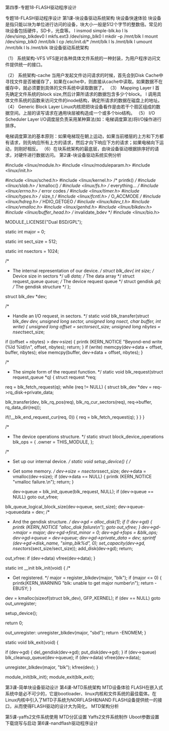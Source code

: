 第四季-专题18-FLASH驱动程序设计 

专题18-FLASH驱动程序设计
第1课-块设备驱动系统架构
块设备快速体验
块设备是指只能以块为单位进行访问的设备，块大小一般是512个字节的整数倍。常见的块设备包括硬件，SD卡，光盘等。
l  insmod simple-blk.ko
l  ls /dev/simp_blkdev0
l  mkfs.ext3 /dev/simp_blk0
l  mkdir –p /mnt/blk
l  mount /dev/simp_blk0 /mnt/blk
l  cp /etc/init.d/* /mnt/blk
l  ls /mnt/blk
l  umount /mnt/blk
l  ls /mnt/blk
块设备驱动系统架构
 
（1）     系统架构-VFS
VFS是对各种具体文件系统的一种封装，为用户程序访问文件提供统一的接口。
 
（2）     系统架构-cache
当用户发起文件访问请求的时候，首先会到Disk Cache中寻找文件是否被缓存了，如果在cache中，则直接从cache中读取。如果数据不在缓存中，就必须要到具体的文件系统中读取数据了。
（3）     Mapping Layer
l  首先确定文件系统的block size,然后计算所请求的数据包含多少个block。
l  调用具体文件系统的函数来访问文件的inode结构，确定所请求的数据在磁盘上的地址。
（4）     Generic Block Layer
Linux内核把把块设备看作是由若干个扇区组成的数据空间。上层的读写请求在通用块层被构造成一个或多个bio结构。
（5）     I/O Scheduler Layer
I/O调度层负责采用某种算法(如：电梯调度算法)将I/O操作进行排序。
 
电梯调度算法的基本原则：如果电梯现在朝上运动，如果当前楼层的上方和下方都有请求，则先响应所有上方的请求，然后才向下响应下方的请求；如果电梯向下运动，则刚好相反。
（6）在块系统架构的最底层，由块设备驱动根据排序好的请求，对硬件进行数据访问。
第2课-块设备驱动系统实例分析
 
#include <linux/module.h>
#include <linux/moduleparam.h>
#include <linux/init.h>
 
#include <linux/sched.h>
#include <linux/kernel.h> /* printk() */
#include <linux/slab.h>   /* kmalloc() */
#include <linux/fs.h>   /* everything... */
#include <linux/errno.h> /* error codes */
#include <linux/timer.h>
#include <linux/types.h> /* size_t */
#include <linux/fcntl.h> /* O_ACCMODE */
#include <linux/hdreg.h> /* HDIO_GETGEO */
#include <linux/kdev_t.h>
#include <linux/vmalloc.h>
#include <linux/genhd.h>
#include <linux/blkdev.h>
#include <linux/buffer_head.h> /* invalidate_bdev */
#include <linux/bio.h>
 
MODULE_LICENSE("Dual BSD/GPL");
 
static int major = 0;
 
static int sect_size = 512;
 
static int nsectors = 1024;
 
/*
* The internal representation of our device.
*/
struct blk_dev{
         int size;                        /* Device size in sectors */
         u8 *data;                        /* The data array */
         struct request_queue *queue;     /* The device request queue */
         struct gendisk *gd;              /* The gendisk structure */
};
 
struct blk_dev *dev;
 
 
/*
* Handle an I/O request, in sectors.
*/
static void blk_transfer(struct blk_dev *dev, unsigned long sector,
   unsigned long nsect, char *buffer, int write)
{
unsigned long offset = sector*sect_size;
unsigned long nbytes = nsect*sect_size;
 
if ((offset + nbytes) > dev->size) {
   printk (KERN_NOTICE "Beyond-end write (%ld %ld)\n", offset, nbytes);
   return;
}
if (write)
   memcpy(dev->data + offset, buffer, nbytes);
else
   memcpy(buffer, dev->data + offset, nbytes);
}
 
/*
* The simple form of the request function.
*/
static void blk_request(struct request_queue *q)
{
struct request *req;
 
req = blk_fetch_request(q);
while (req != NULL) {
   struct blk_dev *dev = req->rq_disk->private_data;
 
   blk_transfer(dev, blk_rq_pos(req), blk_rq_cur_sectors(req), req->buffer, rq_data_dir(req));
  
   if(!__blk_end_request_cur(req, 0))
   {
    req = blk_fetch_request(q);
   }
}
}
 
/*
* The device operations structure.
*/
static struct block_device_operations blk_ops = {
.owner            = THIS_MODULE,
};
 
 
/*
* Set up our internal device.
*/
static void setup_device()
{
/*
* Get some memory.
*/
dev->size = nsectors*sect_size;
dev->data = vmalloc(dev->size);
if (dev->data == NULL) {
   printk (KERN_NOTICE "vmalloc failure.\n");
   return;
}
 
   dev->queue = blk_init_queue(blk_request, NULL);
   if (dev->queue == NULL)
    goto out_vfree;
 
blk_queue_logical_block_size(dev->queue, sect_size);
dev->queue->queuedata = dev;
/*
* And the gendisk structure.
*/
dev->gd = alloc_disk(1);
if (! dev->gd) {
   printk (KERN_NOTICE "alloc_disk failure\n");
   goto out_vfree;
}
dev->gd->major = major;
dev->gd->first_minor = 0;
dev->gd->fops = &blk_ops;
dev->gd->queue = dev->queue;
dev->gd->private_data = dev;
sprintf (dev->gd->disk_name, "simp_blk%d", 0);
set_capacity(dev->gd, nsectors*(sect_size/sect_size));
add_disk(dev->gd);
return;
 
out_vfree:
if (dev->data)
   vfree(dev->data);
}
 
static int __init blk_init(void)
{
/*
* Get registered.
*/
major = register_blkdev(major, "blk");
if (major <= 0) {
   printk(KERN_WARNING "blk: unable to get major number\n");
   return -EBUSY;
}
 
dev = kmalloc(sizeof(struct blk_dev), GFP_KERNEL);
if (dev == NULL)
   goto out_unregister;
 
   setup_device();
    
return 0;
 
out_unregister:
unregister_blkdev(major, "sbd");
return -ENOMEM;
}
 
static void blk_exit(void)
{
 
   if (dev->gd) {
    del_gendisk(dev->gd);
    put_disk(dev->gd);
   }
   if (dev->queue)
    blk_cleanup_queue(dev->queue);
   if (dev->data)
    vfree(dev->data);
 
   unregister_blkdev(major, "blk");
kfree(dev);
}
 
module_init(blk_init);
module_exit(blk_exit);
 
 
第3课-简单块设备驱动设计
第4课-MTD系统架构
MTD设备体验
FLASH在嵌入式系统中是必不可少的，它是bootloader、linux内核和文件系统的最佳载体。在Linux内核中引入了MTD子系统为NORFLASH和NAND FLASH设备提供统一的接口，从而使得FLASH驱动的设计大为简化。
MTD架构分析
 
第5课-yaffs2文件系统使用
MTD分区设置
Yaffs2文件系统制作
Uboot参数设置
下载烧写与启动
第6课-nandflash驱动程序设计